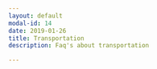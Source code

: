 ```yaml
---
layout: default
modal-id: 14
date: 2019-01-26
title: Transportation
description: Faq's about transportation

---
```

